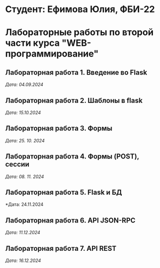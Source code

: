 # Студент: Ефимова Юлия, ФБИ-22

# Лабораторные работы по второй части курса "WEB-программирование"

## Лабораторная работа 1. Введение во Flask

*Дата: 04.09.2024*

## Лабораторная работа 2. Шаблоны в flask

*Дата: 15.10.2024*

## Лабораторная работа 3. Формы

*Дата: 25. 10. 2024*

## Лабораторная работа 4. Формы (POST), сессии

*Дата: 08. 11. 2024*

## Лабораторная работа 5. Flask и БД

*Дата: 24.11.2024

## Лабораторная работа 6. API JSON-RPC

*Дата: 11.12.2024*

## Лабораторная работа 7. API REST

*Дата: 16.12.2024*